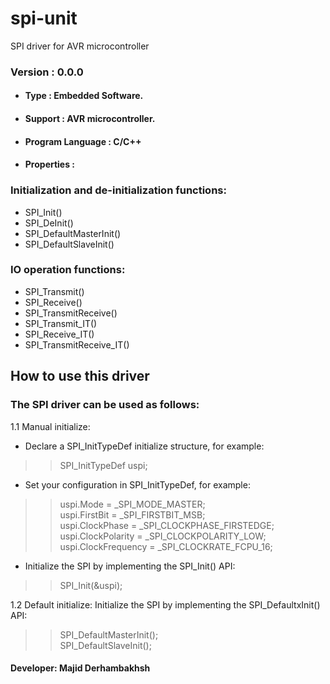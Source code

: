 # spi-unit
SPI driver for AVR microcontroller

### Version : 0.0.0

- #### Type : Embedded Software.

- #### Support : AVR microcontroller.

- #### Program Language : C/C++

- #### Properties :

### Initialization and de-initialization functions:
- SPI_Init()
- SPI_DeInit()
- SPI_DefaultMasterInit()
- SPI_DefaultSlaveInit()

### IO operation functions:
- SPI_Transmit()
- SPI_Receive()
- SPI_TransmitReceive()
- SPI_Transmit_IT()
- SPI_Receive_IT()
- SPI_TransmitReceive_IT()

## How to use this driver

### The SPI driver can be used as follows:
1.1  Manual initialize:  
-  Declare a SPI_InitTypeDef initialize structure, for example:  
> > SPI_InitTypeDef uspi;
-  Set your configuration in SPI_InitTypeDef, for example:  
> > uspi.Mode = _SPI_MODE_MASTER;  
    uspi.FirstBit = _SPI_FIRSTBIT_MSB;  
    uspi.ClockPhase = _SPI_CLOCKPHASE_FIRSTEDGE;  
    uspi.ClockPolarity = _SPI_CLOCKPOLARITY_LOW;  
    uspi.ClockFrequency = _SPI_CLOCKRATE_FCPU_16;  

-  Initialize the SPI by implementing the SPI_Init() API:
> > SPI_Init(&uspi);

1.2  Default initialize: Initialize the SPI by implementing the SPI_DefaultxInit() API:
> > SPI_DefaultMasterInit();  
    SPI_DefaultSlaveInit(); 

#### Developer: Majid Derhambakhsh
